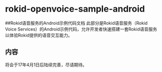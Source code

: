 # rokid-openvoice-sample-android
##Rokid语音服务的Android示例代码文档
此部分是Rokid语音服务（Rokid Voice Services）的Android示例代码，允许开发者快速搭建一套Rokid语音服务以体验Rokid提供的语音交互能力。

## 内容
将会于17年4月1日后陆续完善，尽请期待。


